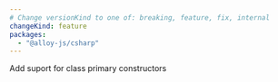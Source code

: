 ```yaml
---
# Change versionKind to one of: breaking, feature, fix, internal
changeKind: feature
packages:
  - "@alloy-js/csharp"
---
```


Add suport for class primary constructors
